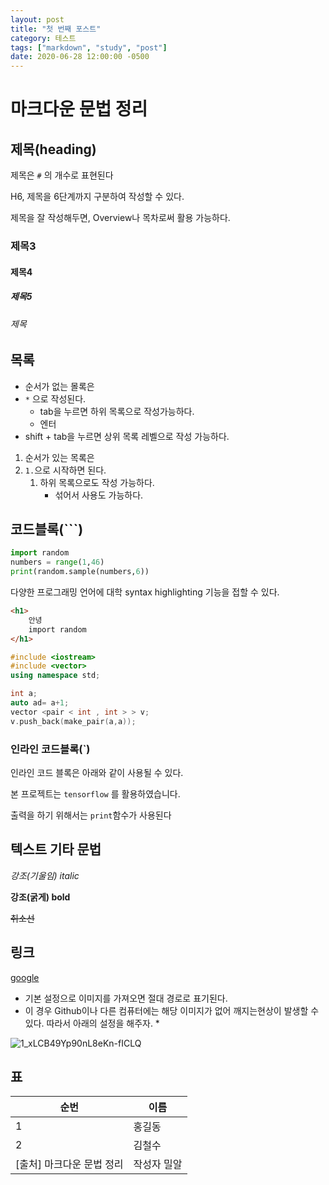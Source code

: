 ```yaml
---
layout: post
title: "첫 번째 포스트"
category: 테스트
tags: ["markdown", "study", "post"]
date: 2020-06-28 12:00:00 -0500
---
```



# 마크다운 문법 정리

## 제목(heading)

제목은 `#` 의 개수로 표현된다

H6, 제목을 6단계까지 구분하여 작성할 수 있다.

제목을 잘 작성해두면, Overview나 목차로써 활용 가능하다.

### 제목3

#### 제목4

##### 제목5

###### 제목



## 목록

* 순서가 없는 몰록은
* `*` 으로 작성된다.
  * tab을 누르면 하위 목록으로 작성가능하다.
  * 엔터
* shift + tab을 누르면 상위 목록 레벨으로 작성 가능하다.

1. 순서가 있는 목록은
2. `1.`으로 시작하면 된다.
   1. 하위 목록으로도 작성 가능하다.
      * 섞어서 사용도 가능하다.

## 코드블록(```)

```python
import random
numbers = range(1,46)
print(random.sample(numbers,6))
```



다양한 프로그래밍 언어에 대학 syntax highlighting 기능을 접할 수 있다.

```html
<h1>
    안녕
    import random
</h1>
```

```c++
#include <iostream>
#include <vector>
using namespace std;

int a;
auto ad= a+1;
vector <pair < int , int > > v;
v.push_back(make_pair(a,a));
```

### 인라인 코드블록(`)

인라인 코드 블록은 아래와 같이 사용될 수 있다.

본 프로젝트는 `tensorflow` 를 활용하였습니다.

출력을 하기 위해서는 `print`함수가 사용된다



## 텍스트 기타 문법

*강조(기울임) italic*

**강조(굵게) bold**

~~취소선~~

## 링크

[google](google.com)

* 기본 설정으로 이미지를 가져오면 절대 경로로 표기된다.
* 이 경우 Github이나 다른 컴퓨터에는 해당 이미지가 없어 깨지는현상이 발생할 수 있다. 따라서 아래의 설정을 해주자.
  * 

![1_xLCB49Yp90nL8eKn-fICLQ](markdown-images/1_xLCB49Yp90nL8eKn-fICLQ-1594185189020.png)

## 표



| 순번 | 이름   |
| ---- | ------ |
| 1    | 홍길동 |
| 2    | 김철수 |
[출처] 마크다운 문법 정리|작성자 밀알